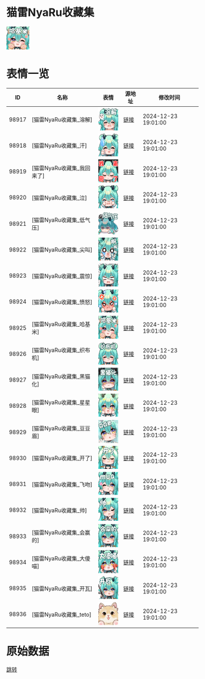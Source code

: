 # 猫雷NyaRu收藏集

<img src="./cover.png" height="60" alt="cover" />

# 表情一览

|ID|名称|表情|源地址|修改时间|
|----|----|----|----|----|
|98917|[猫雷NyaRu收藏集_溶解]|<img src="./pic/098917_%5B猫雷NyaRu收藏集_溶解%5D.png" height="60" alt="溶解"/>|[链接](https://i0.hdslb.com/bfs/garb/7fdc58ccb1ee45e07a190fba5f6d7b9cebfcad93.png)|2024-12-23 19:01:00|
|98918|[猫雷NyaRu收藏集_汗]|<img src="./pic/098918_%5B猫雷NyaRu收藏集_汗%5D.png" height="60" alt="汗"/>|[链接](https://i0.hdslb.com/bfs/garb/6775de29aef7d579e04b4cc5fbf015cc30a8ce39.png)|2024-12-23 19:01:00|
|98919|[猫雷NyaRu收藏集_我回来了]|<img src="./pic/098919_%5B猫雷NyaRu收藏集_我回来了%5D.png" height="60" alt="我回来了"/>|[链接](https://i0.hdslb.com/bfs/garb/8f6cd1071273efd129b77b1b3fc683a2f9928aec.png)|2024-12-23 19:01:00|
|98920|[猫雷NyaRu收藏集_泣]|<img src="./pic/098920_%5B猫雷NyaRu收藏集_泣%5D.png" height="60" alt="泣"/>|[链接](https://i0.hdslb.com/bfs/garb/54ed2c6c8b53eea386b38a4023ab00e6e329d2a5.png)|2024-12-23 19:01:00|
|98921|[猫雷NyaRu收藏集_低气压]|<img src="./pic/098921_%5B猫雷NyaRu收藏集_低气压%5D.png" height="60" alt="低气压"/>|[链接](https://i0.hdslb.com/bfs/garb/7005b8410006801b8936e065aeab4ffeaa6b8022.png)|2024-12-23 19:01:00|
|98922|[猫雷NyaRu收藏集_尖叫]|<img src="./pic/098922_%5B猫雷NyaRu收藏集_尖叫%5D.png" height="60" alt="尖叫"/>|[链接](https://i0.hdslb.com/bfs/garb/24d7b399ce7ba70d46ed4411ee4ad371ab36739f.png)|2024-12-23 19:01:00|
|98923|[猫雷NyaRu收藏集_震惊]|<img src="./pic/098923_%5B猫雷NyaRu收藏集_震惊%5D.png" height="60" alt="震惊"/>|[链接](https://i0.hdslb.com/bfs/garb/709166baea65357e6de81f8d2379ec4e1d868ed8.png)|2024-12-23 19:01:00|
|98924|[猫雷NyaRu收藏集_愤怒]|<img src="./pic/098924_%5B猫雷NyaRu收藏集_愤怒%5D.png" height="60" alt="愤怒"/>|[链接](https://i0.hdslb.com/bfs/garb/c99b674493ee324eb3bfad4711a698943f32fff9.png)|2024-12-23 19:01:00|
|98925|[猫雷NyaRu收藏集_哈基米]|<img src="./pic/098925_%5B猫雷NyaRu收藏集_哈基米%5D.png" height="60" alt="哈基米"/>|[链接](https://i0.hdslb.com/bfs/garb/6e60fe00b3f6bff1d7634f37514bf2d286917b44.png)|2024-12-23 19:01:00|
|98926|[猫雷NyaRu收藏集_织布机]|<img src="./pic/098926_%5B猫雷NyaRu收藏集_织布机%5D.png" height="60" alt="织布机"/>|[链接](https://i0.hdslb.com/bfs/garb/9e6d1248d774a25da7ae8e25c728c837f2c7e7fe.png)|2024-12-23 19:01:00|
|98927|[猫雷NyaRu收藏集_黑猫化]|<img src="./pic/098927_%5B猫雷NyaRu收藏集_黑猫化%5D.png" height="60" alt="黑猫化"/>|[链接](https://i0.hdslb.com/bfs/garb/999aa1ad093e485f7bcc495f5bc4e519bc59c2e1.png)|2024-12-23 19:01:00|
|98928|[猫雷NyaRu收藏集_星星眼]|<img src="./pic/098928_%5B猫雷NyaRu收藏集_星星眼%5D.png" height="60" alt="星星眼"/>|[链接](https://i0.hdslb.com/bfs/garb/9644140c3e2a626002f8bb0ac57c8e4ad370b81f.png)|2024-12-23 19:01:00|
|98929|[猫雷NyaRu收藏集_豆豆眉]|<img src="./pic/098929_%5B猫雷NyaRu收藏集_豆豆眉%5D.png" height="60" alt="豆豆眉"/>|[链接](https://i0.hdslb.com/bfs/garb/d6f1c26cc68a6ad2f7ecfcfb4f035681b23eacd5.png)|2024-12-23 19:01:00|
|98930|[猫雷NyaRu收藏集_开了]|<img src="./pic/098930_%5B猫雷NyaRu收藏集_开了%5D.png" height="60" alt="开了"/>|[链接](https://i0.hdslb.com/bfs/garb/53cc34c82dd1d4954e70745b75689d2eb2e6a1f5.png)|2024-12-23 19:01:00|
|98931|[猫雷NyaRu收藏集_飞吻]|<img src="./pic/098931_%5B猫雷NyaRu收藏集_飞吻%5D.png" height="60" alt="飞吻"/>|[链接](https://i0.hdslb.com/bfs/garb/a861ca41dfe9da5255689fd3357ebde21f77884d.png)|2024-12-23 19:01:00|
|98932|[猫雷NyaRu收藏集_帅]|<img src="./pic/098932_%5B猫雷NyaRu收藏集_帅%5D.png" height="60" alt="帅"/>|[链接](https://i0.hdslb.com/bfs/garb/7fcb1a4577409c322763b5a64e4b14dd94668335.png)|2024-12-23 19:01:00|
|98933|[猫雷NyaRu收藏集_会赢的]|<img src="./pic/098933_%5B猫雷NyaRu收藏集_会赢的%5D.png" height="60" alt="会赢的"/>|[链接](https://i0.hdslb.com/bfs/garb/1c857e4fff0fba6659ec8b73302850360e933f06.png)|2024-12-23 19:01:00|
|98934|[猫雷NyaRu收藏集_大傻喵]|<img src="./pic/098934_%5B猫雷NyaRu收藏集_大傻喵%5D.png" height="60" alt="大傻喵"/>|[链接](https://i0.hdslb.com/bfs/garb/a0d156f6615375b47136faeb3255a3ac542f1cce.png)|2024-12-23 19:01:00|
|98935|[猫雷NyaRu收藏集_开瓦]|<img src="./pic/098935_%5B猫雷NyaRu收藏集_开瓦%5D.png" height="60" alt="开瓦"/>|[链接](https://i0.hdslb.com/bfs/garb/578dd89d9bc0c06d922c23ef2a7cb01c23a6d683.png)|2024-12-23 19:01:00|
|98936|[猫雷NyaRu收藏集_teto]|<img src="./pic/098936_%5B猫雷NyaRu收藏集_teto%5D.png" height="60" alt="teto"/>|[链接](https://i0.hdslb.com/bfs/garb/252fcf6537fe8e4f15c9219afc2f9e6cc0a2cc31.png)|2024-12-23 19:01:00|

# 原始数据

[跳转](./raw.json)

